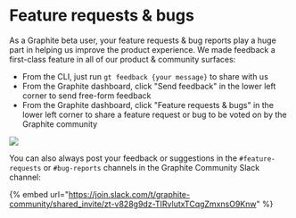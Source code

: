 # Feature requests & bugs

As a Graphite beta user, your feature requests & bug reports play a huge part in helping us improve the product experience. We made feedback a first-class feature in all of our product & community surfaces:

* From the CLI, just run `gt feedback {your message}` to share with us
* From the Graphite dashboard, click "Send feedback" in the lower left corner to send free-form feedback
* From the Graphite dashboard, click "Feature requests & bugs" in the lower left corner to share a feature request or bug to be voted on by the Graphite community

![](../../.gitbook/assets/feedback.gif)

You can also always post your feedback or suggestions in the `#feature-requests` or `#bug-reports` channels in the Graphite Community Slack channel:

{% embed url="https://join.slack.com/t/graphite-community/shared_invite/zt-v828g9dz-TIRvlutxTCqgZmxnsO9Knw" %}
